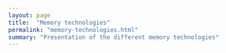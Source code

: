 ```yaml
---
layout: page
title:  "Memory technologies"
permalink: "memory-technologies.html"
summary: "Presentation of the different memory technologies"
---
```

